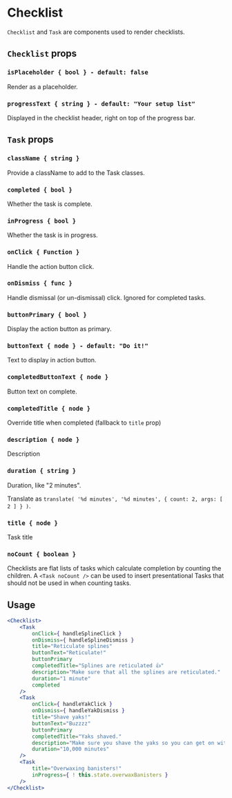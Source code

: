Checklist
=======

`Checklist` and `Task` are components used to render checklists.

## `Checklist` props

### `isPlaceholder { bool } - default: false`

Render as a placeholder.

### `progressText { string } - default: "Your setup list"`

Displayed in the checklist header, right on top of the progress bar.

## `Task` props

### `className { string }`

Provide a className to add to the Task classes.

### `completed { bool }`

Whether the task is complete.

### `inProgress { bool }`

Whether the task is in progress.

### `onClick { Function }`

Handle the action button click.

### `onDismiss { func }`

Handle dismissal (or un-dismissal) click. Ignored for completed tasks.

### `buttonPrimary { bool }`

Display the action button as primary.

### `buttonText { node } - default: "Do it!"`

Text to display in action button.

### `completedButtonText { node }`

Button text on complete.

### `completedTitle { node }`

Override title when completed (fallback to `title` prop)

### `description { node }`

Description

### `duration { string }`

Duration, like "2 minutes".

Translate as `translate( '%d minutes', '%d minutes', { count: 2, args: [ 2 ] } )`.

### `title { node }`

Task title

### `noCount { boolean }`

Checklists are flat lists of tasks which calculate completion by counting the children. A `<Task noCount />` can be used to insert presentational Tasks that should not be used in when counting tasks.

## Usage

```jsx
<Checklist>
	<Task
		onClick={ handleSplineClick }
		onDismiss={ handleSplineDismiss }
		title="Reticulate splines"
		buttonText="Reticulate!"
		buttonPrimary
		completedTitle="Splines are reticulated 👍"
		description="Make sure that all the splines are reticulated."
		duration="1 minute"
		completed
	/>
	<Task
		onClick={ handleYakClick }
		onDismiss={ handleYakDismiss }
		title="Shave yaks!"
		buttonText="Buzzzz"
		buttonPrimary
		completedTitle="Yaks shaved."
		description="Make sure you shave the yaks so you can get on with your life."
		duration="10,000 minutes"
	/>
	<Task
		title="Overwaxing banisters!"
		inProgress={ ! this.state.overwaxBanisters }
	/>
</Checklist>
```

